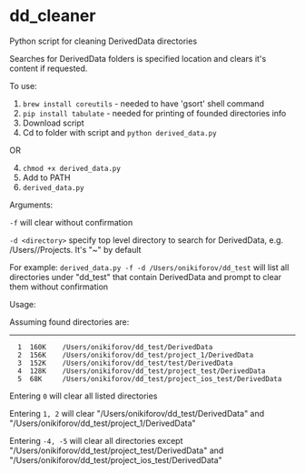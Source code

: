 # dd_cleaner
Python script for cleaning DerivedData directories

Searches for DerivedData folders is specified location and clears it's content if requested.

To use:
1. `brew install coreutils` - needed to have 'gsort' shell command
2. `pip install tabulate` - needed for printing of founded directories info
3. Download script
4. Cd to folder with script and `python derived_data.py`

OR

4. `chmod +x derived_data.py`
5. Add to PATH 
6. `derived_data.py`

Arguments:

`-f` will clear without confirmation

`-d <directory>` specify top level directory to search for DerivedData, e.g. /Users/<username>/Projects. It's "~" by default

For example:
`derived_data.py -f -d /Users/onikiforov/dd_test` will list all directories under "dd_test" that contain DerivedData and prompt to clear them without confirmation


Usage:

Assuming found directories are:
-------  ------  ------------------------------------------------------------------
      1  160K    /Users/onikiforov/dd_test/DerivedData
      2  156K    /Users/onikiforov/dd_test/project_1/DerivedData
      3  152K    /Users/onikiforov/dd_test/test/DerivedData
      4  128K    /Users/onikiforov/dd_test/project_test/DerivedData
      5  68K     /Users/onikiforov/dd_test/project_ios_test/DerivedData
      
Entering `0` will clear all listed directories

Entering `1, 2` will clear "/Users/onikiforov/dd_test/DerivedData" and "/Users/onikiforov/dd_test/project_1/DerivedData"

Entering `-4, -5` will clear all directories except "/Users/onikiforov/dd_test/project_test/DerivedData" and "/Users/onikiforov/dd_test/project_ios_test/DerivedData"
